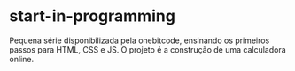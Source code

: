 # start-in-programming
 Pequena série disponibilizada pela onebitcode, ensinando os primeiros passos para HTML, CSS e JS. O projeto é a construção de uma calculadora online.
